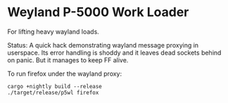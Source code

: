 
# Weyland P-5000 Work Loader

For lifting heavy wayland loads.

Status: A quick hack demonstrating wayland message proxying in userspace. Its error handling is shoddy and it leaves dead sockets behind on panic. But it manages to keep FF alive.

To run firefox under the wayland proxy:

```
cargo +nightly build --release
./target/release/p5wl firefox
```